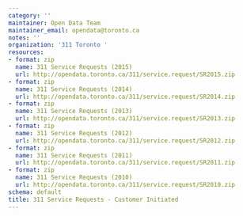 ```yaml
---
category: ''
maintainer: Open Data Team
maintainer_email: opendata@toronto.ca
notes: ''
organization: '311 Toronto '
resources:
- format: zip
  name: 311 Service Requests (2015)
  url: http://opendata.toronto.ca/311/service.request/SR2015.zip
- format: zip
  name: 311 Service Requests (2014)
  url: http://opendata.toronto.ca/311/service.request/SR2014.zip
- format: zip
  name: 311 Service Requests (2013)
  url: http://opendata.toronto.ca/311/service.request/SR2013.zip
- format: zip
  name: 311 Service Requests (2012)
  url: http://opendata.toronto.ca/311/service.request/SR2012.zip
- format: zip
  name: 311 Service Requests (2011)
  url: http://opendata.toronto.ca/311/service.request/SR2011.zip
- format: zip
  name: 311 Service Requests (2010)
  url: http://opendata.toronto.ca/311/service.request/SR2010.zip
schema: default
title: 311 Service Requests - Customer Initiated
---
```

